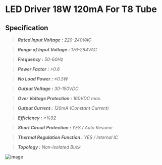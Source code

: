 # LED Driver 18W 120mA For T8 Tube 
## Specification

> ***Rated Input Voltage         :*** *220-240VAC*

> ***Range of Input Voltage      :*** *176-264VAC*

> ***Frequency                   :*** *50-60Hz*

> ***Power Factor                :*** *>0.6*

> ***No Load Power               :*** *≤0.5W*

> ***Output Voltage              :*** *30-150VDC*

> ***Over Voltage Protection     :*** *160VDC max.*

> ***Output Current              :*** *120mA (Constant Current)*

> ***Efficiency                  :*** *≥%92*

> ***Short Circuit Protection    :*** *YES / Auto Resume*

> ***Thermal Regulation Function :*** *YES / Internal IC*

> ***Topology                    :*** *Non-Isolated Buck*

![image](https://github.com/user-attachments/assets/35f44f31-20ef-4f03-b61d-273f3f13615c)
